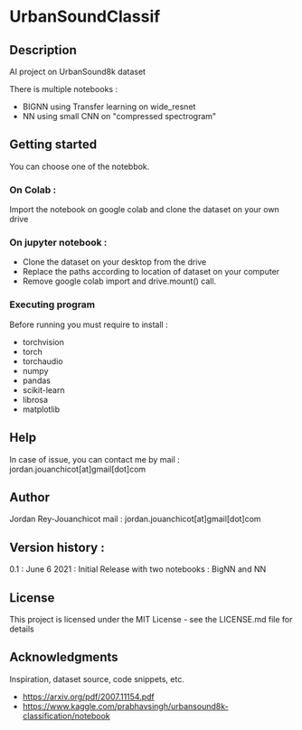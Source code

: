 # UrbanSoundClassif

## Description
AI project on UrbanSound8k dataset

There is multiple notebooks :
- BIGNN using Transfer learning on wide_resnet
- NN using small CNN on "compressed spectrogram" 

## Getting started  
You can choose one of the notebbok.

### On Colab : 
Import the notebook on google colab and clone the dataset on your own drive

### On jupyter notebook :
- Clone the dataset on your desktop from the drive
- Replace the paths according to location of dataset on your computer
- Remove google colab import and drive.mount() call.


### Executing program
Before running you must require to install : 
- torchvision
- torch
- torchaudio
- numpy
- pandas
- scikit-learn
- librosa
- matplotlib

## Help
In case of issue, you can contact me by mail : jordan.jouanchicot[at]gmail[dot]com

## Author 
Jordan Rey-Jouanchicot
mail : jordan.jouanchicot[at]gmail[dot]com

## Version history :
0.1 : June 6 2021 : Initial Release with two notebooks : BigNN and NN

## License 
This project is licensed under the MIT License - see the LICENSE.md file for details

## Acknowledgments

Inspiration, dataset source, code snippets, etc.
- https://arxiv.org/pdf/2007.11154.pdf
- https://www.kaggle.com/prabhavsingh/urbansound8k-classification/notebook
